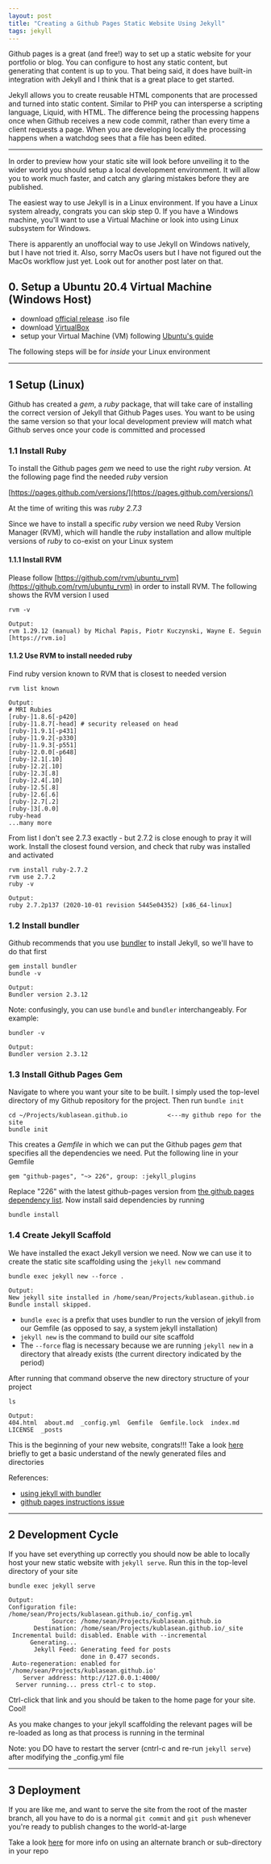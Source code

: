 ```yaml
---
layout: post
title: "Creating a Github Pages Static Website Using Jekyll"
tags: jekyll
---
```


Github pages is a great (and free!) way to set up a static website for your portfolio or blog. You can configure 
to host any static content, but generating that content is up to you. That being said, it does have built-in integration with Jekyll and I think that is a great place to get started.

Jekyll allows you to create reusable HTML components that are processed and turned into static content. Similar to PHP you can intersperse a scripting language, Liquid, with HTML. The difference being the processing happens once when Github receives a new code commit, rather than every time a client requests a page. When you are developing locally the processing happens when a watchdog sees that a file has been edited. 

---

In order to preview how your static site will look before unveiling it to the wider world you should setup a local development environment. 
It will allow you to work much faster, and catch any glaring mistakes before they are published. 

The easiest way to use Jekyll is in a Linux environment. If you have a Linux system already, congrats you can skip step 0. If you have a Windows machine, you'll want to use a Virtual Machine or look into using Linux subsystem for Windows. 

There is apparently an unoffocial way to use Jekyll on Windows natively, but I have not tried it. Also, sorry MacOs users but I have not figured out the MacOs workflow just yet. Look out for another post later on that. 

## 0. Setup a Ubuntu 20.4 Virtual Machine (Windows Host) 
* download [official release](https://releases.ubuntu.com/20.04/) .iso file
* download [VirtualBox](https://www.virtualbox.org/wiki/Downloads)
* setup your Virtual Machine (VM) following [Ubuntu's guide](https://ubuntu.com/tutorials/how-to-run-ubuntu-desktop-on-a-virtual-machine-using-virtualbox#1-overview)

The following steps will be for *inside* your Linux environment

---

## 1 Setup (Linux)

Github has created a *gem*, a *ruby* package, that will take care of installing the correct version of Jekyll that Github Pages uses. You want to be using the 
same version so that your local development preview will match what Github serves once your code is committed and processed

### 1.1 Install Ruby

To install the Github pages *gem* we need to use the right *ruby* version. At the following page find the needed *ruby* version

[https://pages.github.com/versions/](https://pages.github.com/versions/)

At the time of writing this was *ruby 2.7.3*

Since we have to install a specific *ruby* version we need Ruby Version Manager (RVM), which will handle the *ruby* installation and allow multiple versions of *ruby* to co-exist on your Linux system

#### 1.1.1 Install RVM
Please follow [https://github.com/rvm/ubuntu_rvm](https://github.com/rvm/ubuntu_rvm) in order to install RVM. The following shows the RVM version I used
```
rvm -v

Output:
rvm 1.29.12 (manual) by Michal Papis, Piotr Kuczynski, Wayne E. Seguin [https://rvm.io]
```

#### 1.1.2 Use RVM to install needed ruby
Find ruby version known to RVM that is closest to needed version
```
rvm list known

Output:
# MRI Rubies
[ruby-]1.8.6[-p420]
[ruby-]1.8.7[-head] # security released on head
[ruby-]1.9.1[-p431]
[ruby-]1.9.2[-p330]
[ruby-]1.9.3[-p551]
[ruby-]2.0.0[-p648]
[ruby-]2.1[.10]
[ruby-]2.2[.10]
[ruby-]2.3[.8]
[ruby-]2.4[.10]
[ruby-]2.5[.8]
[ruby-]2.6[.6]
[ruby-]2.7[.2]
[ruby-]3[.0.0]
ruby-head
...many more
```
From list I don't see 2.7.3 exactly - but 2.7.2 is close enough to pray it will work. Install the closest found version, and check that ruby was installed and activated
```
rvm install ruby-2.7.2
rvm use 2.7.2
ruby -v

Output:
ruby 2.7.2p137 (2020-10-01 revision 5445e04352) [x86_64-linux]
```

### 1.2 Install bundler 
Github recommends that you use [bundler](https://bundler.io/) to install Jekyll, so we'll have to do that first
```
gem install bundler
bundle -v

Output:
Bundler version 2.3.12
```
Note: confusingly, you can use `bundle` and `bundler` interchangeably. For example:
```
bundler -v

Output:
Bundler version 2.3.12
```
### 1.3 Install Github Pages Gem
Navigate to where you want your site to be built. I simply used the top-level directory of my Github repository for the project. Then run `bundle init`
```
cd ~/Projects/kublasean.github.io           <---my github repo for the site
bundle init
```
This creates a *Gemfile* in which we can put the Github pages *gem* that specifies all the dependencies we need. Put the following line in your Gemfile
```
gem "github-pages", "~> 226", group: :jekyll_plugins
```
Replace "226" with the latest github-pages version from [the github pages dependency list](https://pages.github.com/versions/). Now install said dependencies by running
```
bundle install 
```

### 1.4 Create Jekyll Scaffold
We have installed the exact Jekyll version we need. Now we can use it to create the static site scaffolding using the `jekyll new` command 
```
bundle exec jekyll new --force .

Output: 
New jekyll site installed in /home/sean/Projects/kublasean.github.io
Bundle install skipped. 
```

* `bundle exec` is a prefix that uses bundler to run the version of jekyll from our Gemfile (as opposed to say, a system jekyll installation)
* `jekyll new` is the command to build our site scaffold
* The `--force` flag is necessary because we are running `jekyll new` in a directory that already exists (the current directory indicated by the period)

After running that command observe the new directory structure of your project
```
ls

Output: 
404.html  about.md  _config.yml  Gemfile  Gemfile.lock  index.md  LICENSE  _posts
```
This is the beginning of your new website, congrats!!! Take a look [here](https://jekyllrb.com/docs/structure/) briefly to get a basic understand of the newly generated files and directories

References:
* [using jekyll with bundler](https://jekyllrb.com/tutorials/using-jekyll-with-bundler/)
* [github pages instructions issue](https://github.com/github/docs/issues/2177#issuecomment-755256507)

---

## 2 Development Cycle
If you have set everything up correctly you should now be able to locally host your new static website with `jekyll serve`. Run this in the top-level directory of your site
```
bundle exec jekyll serve

Output: 
Configuration file: /home/sean/Projects/kublasean.github.io/_config.yml
            Source: /home/sean/Projects/kublasean.github.io
       Destination: /home/sean/Projects/kublasean.github.io/_site
 Incremental build: disabled. Enable with --incremental
      Generating... 
       Jekyll Feed: Generating feed for posts
                    done in 0.477 seconds.
 Auto-regeneration: enabled for '/home/sean/Projects/kublasean.github.io'
    Server address: http://127.0.0.1:4000/
  Server running... press ctrl-c to stop.
```
Ctrl-click that link and you should be taken to the home page for your site. Cool!

As you make changes to your jekyll scaffolding the relevant pages will be re-loaded as long as that process is running in the terminal

Note: you DO have to restart the server (cntrl-c and re-run `jekyll serve`) after modifying the _config.yml file

---

## 3 Deployment
If you are like me, and want to serve the site from the root of the master branch, all you have to do is a normal `git commit` and `git push` whenever you're ready to publish changes to the world-at-large

Take a look [here](https://docs.github.com/en/pages/getting-started-with-github-pages/configuring-a-publishing-source-for-your-github-pages-site) for more info on using an alternate branch or sub-directory in your repo
